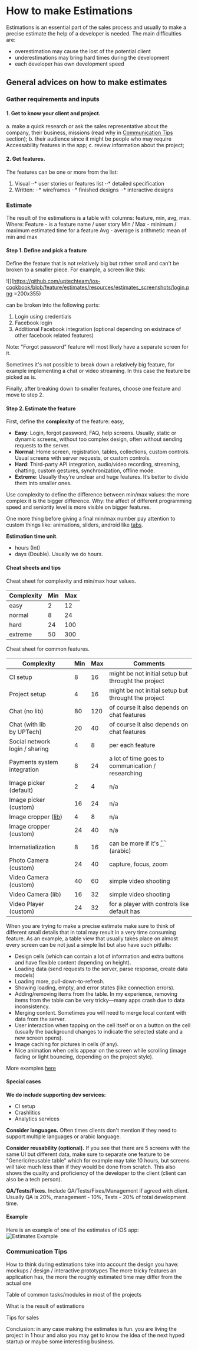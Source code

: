 # How to make Estimations

Estimations is an essential part of the sales process and usually to make a precise estimate the help of a developer is needed. 
The main difficulties are: 
- overestimation may cause the lost of the potential client
- underestimations may bring hard times during the development
- each developer has own development speed

## General advices on how to make estimates

### Gather requirements and inputs

#### 1. Get to know your client and project.
a. make a quick research or ask the sales representative about the company, their business, missions (read why in [Communication Tips](#communicationips) section); 
b. their audience since it might be people who may require Accessability features in the app;
c. review information about the project;

#### 2. Get features.
The features can be one or more from the list:
1. Visual
⋅⋅* user stories or features list
⋅⋅* detailed specification
2. Written:
⋅⋅* wireframes
⋅⋅* finished designs
⋅⋅* interactive designs

### Estimate

The result of the estimations is a table with columns: feature, min, avg, max. Where:
Feature - is a feature name / user story
Min / Max - minimum / maximum estimated time for a feature
Avg - average is arithmetic mean of min and max 

#### Step 1. Define and pick a feature 
Define the feature that is not relatively big but rather small and can't be broken to a smaller piece. 
For example, a screen like this: 

![](https://github.com/uptechteam/ios-cookbook/blob/feature/estimates/resources/estimates_screenshots/login.png =200x355)

can be broken into the following parts:
1. Login using credentials
2. Facebook login
3. Additional Facebook integration (optional depending on existnace of other facebook related features)

Note: "Forgot password" feature will most likely have a separate screen for it.

Sometimes it's not possible to break down a relatively big feature, for example implementing a chat or video streaming. In this case the feature be picked as is.

Finally, after breaking down to smaller features, choose one feature and move to step 2.

#### Step 2. Estimate the feature 

First, define the **complexity** of the feature: easy, 
+ **Easy**: Login, forgot password, FAQ, help screens. Usually, static or dynamic screens, without too complex design, often without sending requests to the server.
+ **Normal**: Home screen, registration, tables, collections, custom controls. Usual screens with server requests, or custom controls.
+ **Hard**: Third-party API integration, audio/video recording, streaming, chatting, custom gestures, synchronization, offline mode.
+ **Extreme**: Usually they’re unclear and huge features. It’s better to divide them into smaller ones.

Use complexity to define the difference between min/max values: the more complex it is the bigger difference.
Why: the affect of different programming speed and seniority level is more visible on bigger features. 

One more thing before giving a final min/max number pay attention to custom things like: animations, sliders, android like [tabs](https://material.io/design/components/tabs.html).

**Estimation time unit**. 
+ hours (Int)
+ days (Double). Usually we do hours.

#### Cheat sheets and tips

Cheat sheet for complexity and min/max hour values.

Complexity | Min | Max
--- | --- | ---
easy | 2 | 12 
normal | 8 | 24
hard | 24 | 100
extreme | 50 | 300

Cheat sheet for common features.

Complexity | Min | Max | Comments
--- | --- | --- | ---
CI setup | 8 | 16 | might be not initial setup but throught the project 
Project setup | 4 | 16 | might be not initial setup but throught the project 
Chat (no lib) | 80 | 120 | of course it also depends on chat features
Chat (with lib<br>by UPTech) | 20 | 40 | of course it also depends on chat features
Social network<br>login / sharing | 4 | 8 | per each feature
Payments system integration | 8 | 24 | a lot of time goes to communication / researching
Image picker (default) | 2 | 4 | n/a
Image picker (custom) | 16 | 24 | n/a
Image cropper ([lib](https://github.com/ruslanskorb/RSKImageCropper)) | 4 | 8 | n/a
Image cropper (custom) | 24 | 40 | n/a
Internatialization | 8 | 16 | can be more if it's ؁ؓؑ  ؐ  ؕ  (arabic)
Photo Camera (custom) | 24 | 40 | capture, focus, zoom
Video Camera (custom) | 40 | 60 | simple video shooting
Video Camera (lib) | 16 | 32 | simple video shooting
Video Player (custom) | 24 | 32 | for a player with controls like default has

When you are trying to make a precise estimate make sure to think of different small details that in total may result in a very time consuming feature.
As an example, a table view that usually takes place on almost every screen can be not just a simple list but also have such pitfalls:
+ Design cells (which can contain a lot of information and extra buttons and have flexible content depending on height).
+ Loading data (send requests to the server, parse response, create data models)
+ Loading more, pull-down-to-refresh.
+ Showing loading, empty, and error states (like connection errors).
+ Adding/removing items from the table. In my experience, removing items from the table can be very tricky—many apps crash due to data inconsistency.
+ Merging content. Sometimes you will need to merge local content with data from the server.
+ User interaction when tapping on the cell itself or on a button on the cell (usually the background changes to indicate the selected state and a new screen opens).
+ Image caching for pictures in cells (if any).
+ Nice animation when cells appear on the screen while scrolling (image fading or light bouncing, depending on the project style).

More examples [here](https://github.com/stanfy/ios-components-bikeshedding)

#### Special cases

**We do include supporting dev services:**
- CI setup
- Crashlitics
 - Analytics services
 
 **Consider languages.**
 Often times clients don't mention if they need to support multiple languages or arabic language.

**Consider reusability (optional).**
If you see that there are 5 screens with the same UI but different data, make sure to separate one feature to be "Generic/reusable table" which for example may take  10 hours, but screens will take much less than if they would be done from scratch. This also shows the quality and proficiency of the developer to the client (client can also be a tech person).  

**QA/Tests/Fixes.**
Include QA/Tests/Fixes/Management if agreed with client.
Usually QA is 20%, management - 10%, Tests - 20% of total development time.

#### Example

Here is an example of one of the estimates of iOS app:
![](https://github.com/uptechteam/ios-cookbook/blob/feature/estimates/resources/estimates_screenshots/estimates_example.png "Estimates Example")


### Communication Tips <a id="communicationips"></a>


How to think during estimations
take into account the design you have: mockups / design / interactive prototypes
The more tricky features an application has, the more the roughly estimated time may differ from the actual one

Table of common tasks/modules in most of the projects

What is the result of estimations

Tips for sales

Conclusion: in any case making the estimates is fun. you are living the project in 1 hour and also you may get to know the idea of the next hyped startup or maybe some interesting business. 
